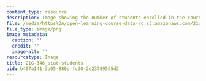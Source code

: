 ```yaml
---
content_type: resource
description: Image showing the number of students enrolled in the course.
file: /media/https%3A/open-learning-course-data-rc.s3.amazonaws.com/21g-346-topics-in-modern-french-literature-and-culture-north-america-through-french-eyes-spring-2014/b407a1413a05880efc302e23789565d3_21G-346_stat-students.png
file_type: image/png
image_metadata:
  caption: ''
  credit: ''
  image-alt: ''
resourcetype: Image
title: 21G-346_stat-students
uid: b407a141-3a05-880e-fc30-2e23789565d3
---
```

